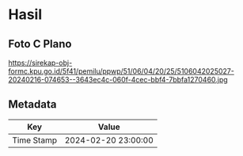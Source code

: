 # Hasil

## Foto C Plano

https://sirekap-obj-formc.kpu.go.id/5f41/pemilu/ppwp/51/06/04/20/25/5106042025027-20240216-074653--3643ec4c-060f-4cec-bbf4-7bbfa1270460.jpg


## Metadata

| Key        | Value               |
| ---------- | ------------------- |
| Time Stamp | 2024-02-20 23:00:00 |



